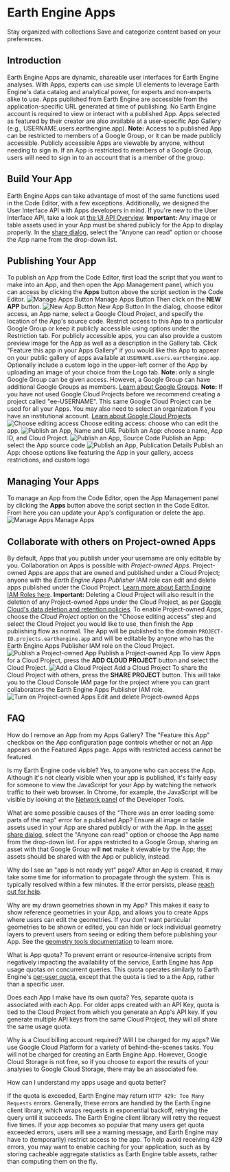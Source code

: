  
#  Earth Engine Apps
Stay organized with collections  Save and categorize content based on your preferences. 
## Introduction
Earth Engine Apps are dynamic, shareable user interfaces for Earth Engine analyses. With Apps, experts can use simple UI elements to leverage Earth Engine's data catalog and analytical power, for experts and non-experts alike to use. 
Apps published from Earth Engine are accessible from the application-specific URL generated at time of publishing. No Earth Engine account is required to view or interact with a published App. Apps selected as featured by their creator are also available at a user-specific App Gallery (e.g., USERNAME.users.earthengine.app). 
**Note:** Access to a published App can be restricted to members of a Google Group, or it can be made publicly accessible. Publicly accessible Apps are viewable by anyone, without needing to sign in. If an App is restricted to members of a Google Group, users will need to sign in to an account that is a member of the group.
## Build Your App
Earth Engine Apps can take advantage of most of the same functions used in the Code Editor, with a few exceptions. Additionally, we designed the User Interface API with Apps developers in mind. If you're new to the User Interface API, take a look at [ the UI API Overview](https://developers.google.com/earth-engine/ui).
**Important:** Any image or table assets used in your App must be shared publicly for the App to display properly. In the [share dialog](https://developers.google.com/earth-engine/asset_manager#sharing-assets), select the "Anyone can read" option or choose the App name from the drop-down list. 
## Publishing Your App
To publish an App from the Code Editor, first load the script that you want to make into an App, and then open the App Management panel, which you can access by clicking the **Apps** button above the script section in the Code Editor. 
![Manage Apps Button](https://developers.google.com/static/earth-engine/images/app-management-icon.png) Manage Apps Button
Then click on the **NEW APP** button. 
![New App Button](https://developers.google.com/static/earth-engine/images/create-new-app.png) New App Button
In the dialog, choose editor access, an App name, select a Google Cloud Project, and specify the location of the App's source code. Restrict access to this App to a particular Google Group or keep it publicly accessible using options under the Restriction tab. For publicly accessible apps, you can also provide a custom preview image for the App as well as a description in the Gallery tab. Click "Feature this app in your Apps Gallery" if you would like this App to appear on your public gallery of apps available at `USERNAME.users.earthengine.app`. Optionally include a custom logo in the upper-left corner of the App by uploading an image of your choice from the Logo tab. 
**Note:** only a single Google Group can be given access. However, a Google Group can have additional Google Groups as members. [Learn about Google Groups](https://support.google.com/groups/). **Note:** If you have not used Google Cloud Projects before we recommend creating a project called "ee-USERNAME". This same Google Cloud Project can be used for all your Apps. You may also need to select an organization if you have an institutional account. [Learn about Google Cloud Projects](https://cloud.google.com/resource-manager/docs/creating-managing-projects). ![Choose editing access](https://developers.google.com/static/earth-engine/images/publish-app-dialog1.png) Choose editing access: choose who can edit the app. ![Publish an App, Name and URL](https://developers.google.com/static/earth-engine/images/publish-app-dialog2.png) Publish an App: choose a name, App ID, and Cloud Project. ![Publish an App, Source Code](https://developers.google.com/static/earth-engine/images/publish-app-dialog3.png) Publish an App: select the App source code ![Publish an App, Publication Details](https://developers.google.com/static/earth-engine/images/publish-app-dialog4.png) Publish an App: choose options like featuring the App in your gallery, access restrictions, and custom logo 
## Managing Your Apps
To manage an App from the Code Editor, open the App Management panel by clicking the **Apps** button above the script section in the Code Editor. From here you can update your App's configuration or delete the app. 
![Manage Apps](https://developers.google.com/static/earth-engine/images/manage-apps.png) Manage Apps
## Collaborate with others on Project-owned Apps
By default, Apps that you publish under your username are only editable by you. Collaboration on Apps is possible with _Project-owned Apps_. Project-owned Apps are apps that are owned and published under a Cloud Project; anyone with the _Earth Engine Apps Publisher_ IAM role can edit and delete apps published under the Cloud Project. [Learn more about Earth Engine IAM Roles here](https://developers.google.com/earth-engine/cloud/roles_permissions#predefined-earth-engine-iam-roles). 
**Important:** Deleting a Cloud Project will also result in the deletion of any Project-owned Apps under the Cloud Project, as per [Google Cloud's data deletion and retention policies](https://cloud.google.com/docs/security/deletion). 
To enable Project-owned Apps, choose the _Cloud Project_ option on the "Choose editing access" step and select the Cloud Project you would like to use, then finish the App publishing flow as normal. The App will be published to the domain `PROJECT-ID.projects.earthengine.app` and will be editable by anyone who has the Earth Engine Apps Publisher IAM role on the Cloud Project. 
![Publish a Project-owned App](https://developers.google.com/static/earth-engine/images/publish-project-owned-app.png) Publish a Project-owned App
To view Apps for a Cloud Project, press the **ADD CLOUD PROJECT** button and select the Cloud Project. 
![Add a Cloud Project](https://developers.google.com/static/earth-engine/images/add-cloud-project.png) Add a Cloud Project
To share the Cloud Project with others, press the **SHARE PROJECT** button. This will take you to the Cloud Console IAM page for the project where you can grant collaborators the Earth Engine Apps Publisher IAM role. 
![Turn on Project-owned Apps](https://developers.google.com/static/earth-engine/images/project-owned-apps.png) Edit and delete Project-owned Apps
## FAQ 

How do I remove an App from my Apps Gallery?
     The "Feature this App" checkbox on the App configuration page controls whether or not an App appears on the Featured Apps page. Apps with restricted access cannot be featured.  

Is my Earth Engine code visible? 
     Yes, to anyone who can access the App. Although it's not clearly visible when your app is published, it's fairly easy for someone to view the JavaScript for your App by watching the network traffic to their web browser. In Chrome, for example, the JavaScript will be visible by looking at the [ Network panel](https://developers.google.com/web/tools/chrome-devtools/network-performance/reference) of the Developer Tools.  

What are some possible causes of the "There was an error loading some parts of the map" error for a published App?
    Ensure all image or table assets used in your App are shared publicly or with the App. In the [asset share dialog](https://developers.google.com/earth-engine/asset_manager#sharing-assets), select the "Anyone can read" option or choose the App name from the drop-down list. For apps restricted to a Google Group, sharing an asset with that Google Group will **not** make it viewable by the App; the assets should be shared with the App or publicly, instead.  

Why do I see an "app is not ready yet" page? 
     After an App is created, it may take some time for information to propagate through the system. This is typically resolved within a few minutes. If the error persists, please [reach out for help](https://developers.google.com/earth-engine/help).  

Why are my drawn geometries shown in my App? 
     This makes it easy to show reference geometries in your App, and allows you to create Apps where users can edit the geometries. If you don't want particular geometries to be shown or edited, you can hide or lock individual geometry layers to prevent users from seeing or editing them before publishing your App. See the [ geometry tools documentation](https://developers.google.com/earth-engine/playground#geometry-tools) to learn more.  

What is App quota? 
     To prevent errant or resource-intensive scripts from negatively impacting the availability of the service, Earth Engine has App usage quotas on concurrent queries. This quota operates similarly to Earth Engine's [ per-user quota](https://developers.google.com/earth-engine/usage), except that the quota is tied to a the App, rather than a specific user.  

Does each App I make have its own quota? 
     Yes, separate quota is associated with each App. For older apps created with an API Key, quota is tied to the Cloud Project from which you generate an App's API key. If you generate multiple API keys from the same Cloud Project, they will all share the same usage quota.  

Why is a Cloud billing account required? Will I be charged for my apps?
     We use Google Cloud Platform for a variety of behind-the-scenes tasks. You will not be charged for creating an Earth Engine App. However, Google Cloud Storage is not free, so if you choose to export the results of your analyses to Google Cloud Storage, there may be an associated fee.  

How can I understand my apps usage and quota better? 
    
If the quota is exceeded, Earth Engine may return `HTTP 429: Too Many Requests` errors. Generally, these errors are handled by the Earth Engine client library, which wraps requests in exponential backoff, retrying the query until it succeeds. The Earth Engine client library will retry the request five times.
If your app becomes so popular that many users get quota exceeded errors, users will see a warning message, and Earth Engine may have to (temporarily) restrict access to the app. 
To help avoid receiving 429 errors, you may want to enable caching for your application, such as by storing cacheable aggregate statistics as Earth Engine table assets, rather than computing them on the fly.
